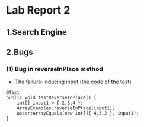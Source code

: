 # Lab Report 2

## 1.Search Engine

## 2.Bugs

### (1) Bug in reverseInPlace method 
- The failure-inducing input (the code of the test)
```
@Test 
public void testReverseInPlace() {
    int[] input1 = { 2,3,4 };
    ArrayExamples.reverseInPlace(input1);
    assertArrayEquals(new int[]{ 4,3,2 }, input1);
}
```